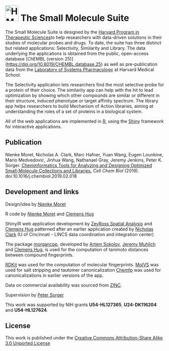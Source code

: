 # <img src="sms/assets/img/logo_harvard_150.png" height="50" width="42" alt="HMS LINCS Center"> The Small Molecule Suite 

The Small Molecule Suite is designed by the [Harvard Program in Therapeutic Sciences](http://hits.harvard.edu/the-program/laboratory-of-systems-pharmacology/about/)to help researchers with data-driven solutions in their studies of
molecular probes and drugs. To date, the suite has three distinct but related applications: Selectivity, Similarity and
Library. The data underlying the applications is obtained from the public, open-access database [ChEMBL (version 25)]
(https://doi.org/10.6019/CHEMBL.database.25) as well as pre-publication data from the
[Laboratory of Systems Pharmacology](https://hits.harvard.edu/the-program/laboratory-of-systems-pharmacology/about/) at Harvard Medical School.

The Selectivity application lets researchers find the most selective probe for a protein of their choice. The similarity app
can help with the hit to lead optimization by showing which other compounds are similar or different in their structure,
induced phenotype or target affinity spectrum. The library app helps researchers to build Mechanism of Action libraries,
aiming at understanding the roles of a set of proteins in a biological system.

All of the web applications are implemented in [R](https://www.r-project.org/), using the
[Shiny](https://shiny.rstudio.com/) framework for interactive applications.

## Publication

Nienke Moret, Nicholas A. Clark, Marc Hafner, Yuan Wang, Eugen Lounkine, Mario
Medvedovic, Jinhua Wang, Nathanael Gray, Jeremy Jenkins, Peter K. Sorger.
<a href = "https://www.cell.com/cell-chemical-biology/fulltext/S2451-9456(19)30073-X" target="_blank">
Cheminformatics Tools for Analyzing and Designing Optimized
Small-Molecule Collections and Libraries.</a> *Cell Chem Biol* (2019).
doi:10.1016/j.chembiol.2019.02.018

## Development and links

Design/idea by [Nienke Moret](https://scholar.harvard.edu/nienkemoret) 


R code by [Nienke Moret](https://scholar.harvard.edu/nienkemoret) and [Clemens Hug](https://scholar.harvard.edu/clemenshug)


Shiny/R web application development by [ZevRoss Spatial Analysis](www.zevross.com)
and [Clemens Hug](https://scholar.harvard.edu/clemenshug) patterned after an earlier application created by
[Nicholas Clark](https://github.com/NicholasClark) (U of Cincinnati - LINCS data coordination and integration center)


The package [morgancpp](https://github.com/labsyspharm/morgancpp), developed by
[Artem Sokolov](https://scholar.harvard.edu/artem-sokolov/home),
[Jeremy Muhlich](https://scholar.harvard.edu/jmuhlich/home) and
[Clemens Hug](https://scholar.harvard.edu/clemenshug), is used for the computation
of tanimoto distances between compound fingerprints.


[RDKit](https://www.rdkit.org/) was used for the computation of molecular fingerprints.
[MolVS](https://molvs.readthedocs.io/en/latest/) was used for salt stripping and tautomer canonicalization
[Chemfp](https://chemfp.com/) was used for canonicalizations in earlier versions of the app.


Data on commercial availability was sourced from [ZINC](http://zinc15.docking.org/).


Supervision by [Peter Sorger](https://sorger.med.harvard.edu/people/peter-sorger-phd/)


This work was supported by NIH grants **U54-HL127365**, **U24-DK116204** and **U54-HL127624**.

## License
This work is published under the 
[Creative Commons Attribution-Share Alike 3.0 Unported License](https://creativecommons.org/licenses/by-sa/3.0/)


